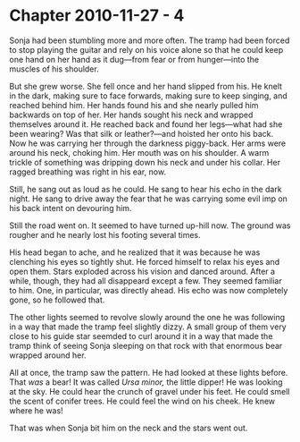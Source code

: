 # Chapter 2010-11-27 - 4

Sonja had been stumbling more and more often.  The tramp had been forced to stop playing
the guitar and rely on his voice alone so that he could keep one hand on her hand as it
dug—from fear or from hunger—into the muscles of his shoulder.

But she grew worse.  She fell once and her hand slipped from his.  He knelt in the dark,
making sure to face forwards, making sure to keep singing, and reached behind him.  Her
hands found his and she nearly pulled him backwards on top of her.  Her hands sought his
neck and wrapped themselves around it.  He reached back and found her legs—what had she
been wearing?  Was that silk or leather?—and hoisted her onto his back.  Now he was carrying
her through the darkness piggy-back.  Her arms were around his neck, choking him.  Her mouth
was on his shoulder.  A warm trickle of something was dripping down his neck and under his
collar.  Her ragged breathing was right in his ear, now.

Still, he sang out as loud as he could.  He sang to hear his echo in the dark night.  He sang
to drive away the fear that he was carrying some evil imp on his back intent on devouring him.

Still the road went on.  It seemed to have turned up-hill now.  The ground was rougher and he
nearly lost his footing several times.

His head began to ache, and he realized that it was because he was clenching his eyes so tightly
shut.  He forced himself to relax his eyes and open them.  Stars exploded across his
vision and danced around.  After a while, though, they had all disappeard except a few.  They
seemed familiar to him.  One, in particular, was directly ahead.  His echo was now completely
gone, so he followed that.

The other lights seemed to revolve slowly around the one he was following in a way that made
the tramp feel slightly dizzy.  A small group of them very close to his guide star seemded to
curl around it in a way that made the tramp think of seeing Sonja sleeping on that rock with
that enormous bear wrapped around her.

All at once, the tramp saw the pattern.  He had looked at these lights before.  That *was*
a bear! It was called *Ursa minor,* the little dipper!  He was looking at the sky.  He
could hear the crunch of gravel under his feet.  He could smell the scent of conifer trees.
He could feel the wind on his cheek.  He knew where he was!

That was when Sonja bit him on the neck and the stars went out.
